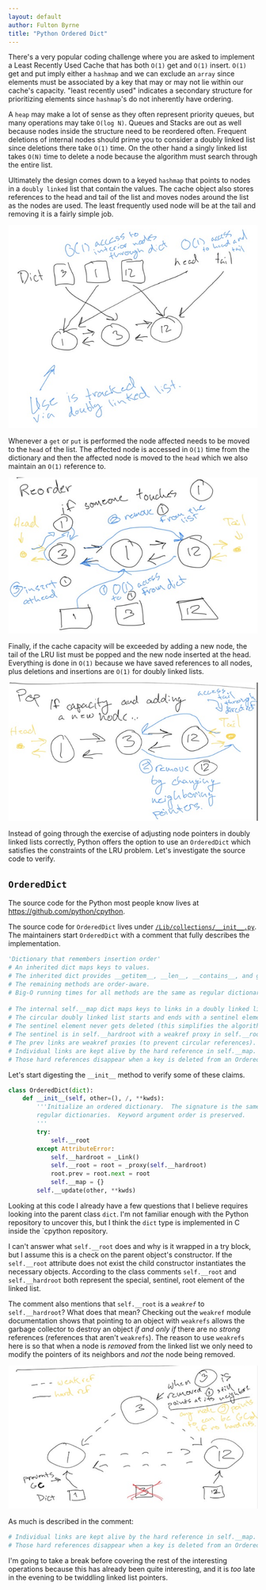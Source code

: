 ```yaml
---
layout: default
author: Fulton Byrne
title: "Python Ordered Dict"
---
```

There's a very popular coding challenge where you are asked to implement a Least Recently Used Cache that has both `O(1)` get and `O(1)` insert.
`O(1)` get and put imply either a `hashmap` and we can exclude an `array` since elements must be associated by a key that may or may not lie within our cache's capacity.
"least recently used" indicates a secondary structure for prioritizing elements since `hashmap`'s do not inherently have ordering.

A `heap` may make a lot of sense as they often represent priority queues, but many operations may take `O(log N)`. Queues and Stacks are out as well because 
nodes inside the structure need to be reordered often. Frequent deletions of internal nodes should prime you to consider a doubly linked list since deletions there
take `O(1)` time. On the other hand a singly linked list takes `O(N)` time to delete a node because the algorithm must search through the entire list.

Ultimately the design comes down to a keyed `hashmap` that points to nodes in a `doubly linked` list that contain the values. The cache object also stores
references to the head and tail of the list and moves nodes around the list as the nodes are used. The least frequently used node will be at the tail and
removing it is a fairly simple job.


![LRU Cache data structure diagram showing hashmap pointing to doubly linked list nodes](/assets/2022-05-06-ordered_dict/ordered_dict.png)

Whenever a `get` or `put` is performed the node affected needs to be moved to the `head` of the list.
The affected node is accessed in `O(1)` time from the dictionary and then the affected node is moved
to the `head` which we also maintain an `O(1)` reference to.

![Diagram showing node being moved to head of linked list when accessed](/assets/2022-05-06-ordered_dict/reorder.png)

Finally, if the cache capacity will be exceeded by adding a new node, the tail of the LRU list must
be popped and the new node inserted at the head. Everything is done in `O(1)` because we have saved
references to all nodes, plus deletions and insertions are `O(1)` for doubly linked lists.

![Diagram showing tail node being removed and new node added at head when capacity exceeded](/assets/2022-05-06-ordered_dict/pop.png)

Instead of going through the exercise of adjusting node pointers in doubly linked lists correctly, Python
offers the option to use an `OrderedDict` which satisfies the constraints of the LRU problem. Let's 
investigate the source code to verify.


## `OrderedDict`

The source code for the Python most people know lives at https://github.com/python/cpython.

The source code for `OrderedDict` lives under
[`/Lib/collections/__init__.py`](https://github.com/python/cpython/blob/main/Lib/collections/__init__.py). The maintainers start `OrderedDict` with a comment that fully describes the implementation.

```python
'Dictionary that remembers insertion order'
# An inherited dict maps keys to values.
# The inherited dict provides __getitem__, __len__, __contains__, and get.
# The remaining methods are order-aware.
# Big-O running times for all methods are the same as regular dictionaries.

# The internal self.__map dict maps keys to links in a doubly linked list.
# The circular doubly linked list starts and ends with a sentinel element.
# The sentinel element never gets deleted (this simplifies the algorithm).
# The sentinel is in self.__hardroot with a weakref proxy in self.__root.
# The prev links are weakref proxies (to prevent circular references).
# Individual links are kept alive by the hard reference in self.__map.
# Those hard references disappear when a key is deleted from an OrderedDict.
```

Let's start digesting the `__init__` method to verify some of these claims.

```python
class OrderedDict(dict):
    def __init__(self, other=(), /, **kwds):
        '''Initialize an ordered dictionary.  The signature is the same as
        regular dictionaries.  Keyword argument order is preserved.
        '''
        try:
            self.__root
        except AttributeError:
            self.__hardroot = _Link()
            self.__root = root = _proxy(self.__hardroot)
            root.prev = root.next = root
            self.__map = {}
        self.__update(other, **kwds)
```

Looking at this code I already have a few questions that I believe requires looking into the parent class `dict`. I'm not familiar enough with
the Python repository to uncover this, but I think the `dict` type is implemented in C inside the `cpython repository.

I can't answer what `self.__root` does and why is it wrapped in a try block, but I assume this is a check on the parent object's constructor.
If the `self.__root` attribute does not exist the child constructor instantiates the necessary objects. According to the class comments `self.__root` and `self.__hardroot` both represent the special, sentinel, root element of the linked list.

The comment also mentions that `self.__root` is a _`weakref`_ to `self.__hardroot`? What does that mean? Checking out the `weakref` module
documentation shows that pointing to an object with `weakrefs` allows the garbage collector to destroy an object _if and only if_ there are
no _strong_ references (references that aren't `weakrefs`). The reason to use `weakrefs` here is so that when a node is _removed_ from the linked
list we only need to modify the pointers of its neighbors and _not_ the node being removed.

![Python weakref diagram showing reference counting and garbage collection behavior](/assets/2022-05-06-ordered_dict/weakref.png)

As much is described in the comment:

```python
# Individual links are kept alive by the hard reference in self.__map.
# Those hard references disappear when a key is deleted from an OrderedDict.
```

I'm going to take a break before covering the rest of the interesting operations because this has already been
quite interesting, and it is _too_ late in the evening to be twiddling linked list pointers.